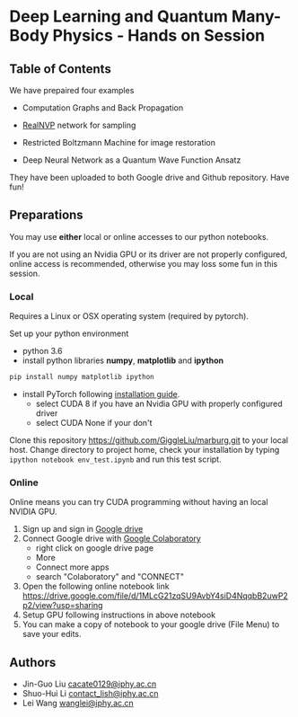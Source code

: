 # Deep Learning and Quantum Many-Body Physics - Hands on Session

## Table of Contents
We have prepaired four examples
* Computation Graphs and Back Propagation
* [RealNVP](https://arxiv.org/abs/1605.08803) network for sampling
* Restricted Boltzmann Machine for image restoration

* Deep Neural Network as a Quantum Wave Function Ansatz

They have been uploaded to both Google drive and Github repository. Have fun! 

## Preparations
You may use **either** local or online accesses to our python notebooks.

If you are not using an Nvidia GPU or its driver are not properly configured, online access is recommended,
otherwise you may loss some fun in this session.

### Local
Requires a Linux or OSX operating system (required by pytorch).

Set up your python environment
* python 3.6
* install python libraries **numpy**, **matplotlib** and **ipython**
```bash
pip install numpy matplotlib ipython
```
* install PyTorch following [installation guide](http://pytorch.org/).
    * select CUDA 8 if you have an Nvidia GPU with properly configured driver
    * select CUDA None if your don't

Clone this repository https://github.com/GiggleLiu/marburg.git to your local host.
Change directory to project home, check your installation by typing `ipython notebook env_test.ipynb` and run this test script.

### Online
Online means you can try CUDA programming without having an local NVIDIA GPU.
1. Sign up and sign in [Google drive](https://drive.google.com/)
2. Connect Google drive with [Google Colaboratory](https://colab.research.google.com)
    - right click on google drive page
    - More
    - Connect more apps
    - search "Colaboratory" and "CONNECT"
3. Open the following online notebook link
    https://drive.google.com/file/d/1MLcG21zqSU9AvbY4siD4NqqbB2uwP2p2/view?usp=sharing
4. Setup GPU following instructions in above notebook
5. You can make a copy of notebook to your google drive (File Menu) to save your edits.

## Authors
* Jin-Guo Liu <cacate0129@iphy.ac.cn>
* Shuo-Hui Li <contact_lish@iphy.ac.cn>
* Lei Wang <wanglei@iphy.ac.cn>
